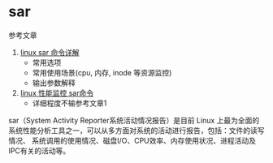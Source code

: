 # sar

参考文章

1. [linux sar 命令详解](https://www.cnblogs.com/chris-cp/p/3674768.html)
    - 常用选项
    - 常用使用场景(cpu, 内存, inode 等资源监控)
    - 输出参数解释
2. [linux 性能监控 sar命令](https://blog.csdn.net/liyongbing1122/article/details/89517282)
    - 详细程度不输参考文章1

sar（System Activity Reporter系统活动情况报告）是目前 Linux 上最为全面的系统性能分析工具之一，可以从多方面对系统的活动进行报告，包括：文件的读写情况、 系统调用的使用情况、磁盘I/O、CPU效率、内存使用状况、进程活动及IPC有关的活动等。

